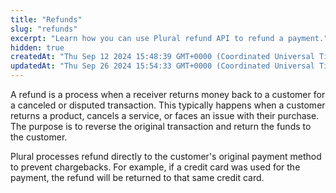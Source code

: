 ```yaml
---
title: "Refunds"
slug: "refunds"
excerpt: "Learn how you can use Plural refund API to refund a payment."
hidden: true
createdAt: "Thu Sep 12 2024 15:48:39 GMT+0000 (Coordinated Universal Time)"
updatedAt: "Thu Sep 26 2024 15:54:33 GMT+0000 (Coordinated Universal Time)"
---
```

A refund is a process when a receiver returns money back to a customer for a canceled or disputed transaction. This typically happens when a customer returns a product, cancels a service, or faces an issue with their purchase. The purpose is to reverse the original transaction and return the funds to the customer.

Plural processes refund directly to the customer's original payment method to prevent chargebacks. For example, if a credit card was used for the payment, the refund will be returned to that same credit card.
